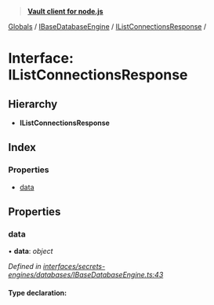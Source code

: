 > **[Vault client for node.js](../README.md)**

[Globals](../globals.md) / [IBaseDatabaseEngine](../modules/ibasedatabaseengine.md) / [IListConnectionsResponse](ibasedatabaseengine.ilistconnectionsresponse.md) /

# Interface: IListConnectionsResponse

## Hierarchy

* **IListConnectionsResponse**

## Index

### Properties

* [data](ibasedatabaseengine.ilistconnectionsresponse.md#data)

## Properties

###  data

• **data**: *object*

*Defined in [interfaces/secrets-engines/databases/IBaseDatabaseEngine.ts:43](https://github.com/theogravity/vault-tacular/blob/68ec17c/src/interfaces/secrets-engines/databases/IBaseDatabaseEngine.ts#L43)*

#### Type declaration: